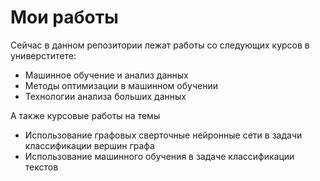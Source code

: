 # Мои работы 

Сейчас в данном репозитории лежат работы со следующих курсов в универститете: 
- Машинное обучение и анализ данных
- Методы оптимизации в машинном обучении
- Технологии анализа больших данных

А также курсовые работы на темы
- Использование графовых сверточные нейронные сети в задачи классификации вершин графа
- Использование машинного обучения в задаче классификации текстов

